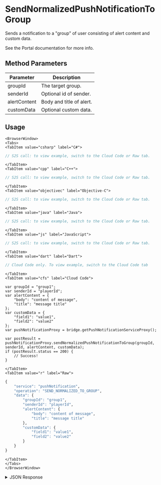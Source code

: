 # SendNormalizedPushNotificationToGroup

Sends a notification to a "group" of user consisting of alert content and custom data.

See the Portal documentation for more info.

<PartialServop service_name="pushNotification" operation_name="SEND_NORMALIZED_TO_GROUP" />

## Method Parameters
Parameter | Description
--------- | -----------
groupId | The target group. 
senderId | Optional id of sender. 
alertContent | Body and title of alert. 
customData | Optional custom data. 

## Usage

```mdx-code-block
<BrowserWindow>
<Tabs>
<TabItem value="csharp" label="C#">
```

```csharp
// S2S call: to view example, switch to the Cloud Code or Raw tab.
```

```mdx-code-block
</TabItem>
<TabItem value="cpp" label="C++">
```

```cpp
// S2S call: to view example, switch to the Cloud Code or Raw tab.
```

```mdx-code-block
</TabItem>
<TabItem value="objectivec" label="Objective-C">
```

```objectivec
// S2S call: to view example, switch to the Cloud Code or Raw tab.
```

```mdx-code-block
</TabItem>
<TabItem value="java" label="Java">
```

```java
// S2S call: to view example, switch to the Cloud Code or Raw tab.
```

```mdx-code-block
</TabItem>
<TabItem value="js" label="JavaScript">
```

```javascript
// S2S call: to view example, switch to the Cloud Code or Raw tab.
```

```mdx-code-block
</TabItem>
<TabItem value="dart" label="Dart">
```

```dart
// Cloud Code only. To view example, switch to the Cloud Code tab
```

```mdx-code-block
</TabItem>
<TabItem value="cfs" label="Cloud Code">
```

```cfscript
var groupId = "group1";
var senderId = "playerId";
var alertContent = {
	"body": "content of message",
	"title": "message title"
};
var customData = {
	"field1": "value1",
	"field2": "value2"
};
var pushNotificationProxy = bridge.getPushNotificationServiceProxy();

var postResult = pushNotificationProxy.sendNormalizedPushNotificationToGroup(groupId, senderId, alertContent, customData);
if (postResult.status == 200) {
    // Success!
}
```

```mdx-code-block
</TabItem>
<TabItem value="r" label="Raw">
```

```r
{
	"service": "pushNotification",
	"operation": "SEND_NORMALIZED_TO_GROUP",
	"data": {
		"groupId": "group1",
		"senderId": "playerId",
		"alertContent": {
			"body": "content of message",
			"title": "message title"
		},
		"customData": {
			"field1": "value1",
			"field2": "value2"
		}
	}
}
```

```mdx-code-block
</TabItem>
</Tabs>
</BrowserWindow>
```

<details>
<summary>JSON Response</summary>

```json
{
    "packetId": 1,
    "messageResponses": [
        {
            "status": 200,
            "data": null
        }
    ]
}
```
</details>

